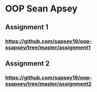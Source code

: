 # OOP Sean Apsey

## Assignment 1
### https://github.com/sapsey19/oop-ssapsey/tree/master/assignment1 

## Assignment 2
### https://github.com/sapsey19/oop-ssapsey/tree/master/assignment2 
